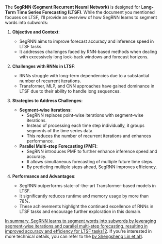 The **SegRNN (Segment Recurrent Neural Network)** is designed for **Long-Term Time Series Forecasting (LTSF)**. While the document you mentioned focuses on LTSF, I’ll provide an overview of how SegRNN learns to segment words into subwords:

1. **Objective and Context**:
    
    - SegRNN aims to improve forecast accuracy and inference speed in LTSF tasks.
    - It addresses challenges faced by RNN-based methods when dealing with excessively long look-back windows and forecast horizons.
2. **Challenges with RNNs in LTSF**:
    
    - RNNs struggle with long-term dependencies due to a substantial number of recurrent iterations.
    - Transformer, MLP, and CNN approaches have gained dominance in LTSF due to their ability to handle long sequences.
3. **Strategies to Address Challenges**:
    
    - **Segment-wise Iterations**:
        - SegRNN replaces point-wise iterations with segment-wise iterations.
        - Instead of processing each time step individually, it groups segments of the time series data.
        - This reduces the number of recurrent iterations and enhances performance.
    - **Parallel Multi-step Forecasting (PMF)**:
        - SegRNN introduces PMF to further enhance inference speed and accuracy.
        - It allows simultaneous forecasting of multiple future time steps.
        - By predicting multiple steps ahead, SegRNN improves efficiency.
4. **Performance and Advantages**:
    
    - SegRNN outperforms state-of-the-art Transformer-based models in LTSF.
    - It significantly reduces runtime and memory usage by more than 78%.
    - These achievements highlight the continued excellence of RNNs in LTSF tasks and encourage further exploration in this domain.

[In summary, SegRNN learns to segment words into subwords by leveraging segment-wise iterations and parallel multi-step forecasting, resulting in improved accuracy and efficiency for LTSF tasks](https://arxiv.org/abs/2308.11200)[1](https://arxiv.org/abs/2308.11200)[2](https://deepai.org/publication/segrnn-segment-recurrent-neural-network-for-long-term-time-series-forecasting). If you’re interested in more technical details, you can refer to the [by Shengsheng Lin et al](https://arxiv.org/abs/2308.11200)[1](https://arxiv.org/abs/2308.11200).